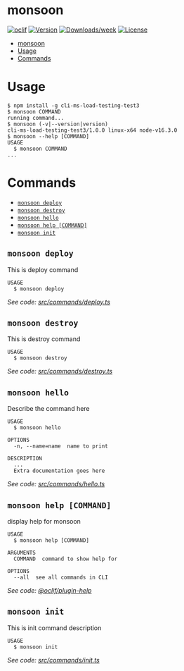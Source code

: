# monsoon

[![oclif](https://img.shields.io/badge/cli-oclif-brightgreen.svg)](https://oclif.io)
[![Version](https://img.shields.io/npm/v/monsoon.svg)](https://npmjs.org/package/monsoon)
[![Downloads/week](https://img.shields.io/npm/dw/monsoon.svg)](https://npmjs.org/package/monsoon)
[![License](https://img.shields.io/npm/l/monsoon.svg)](https://github.com/minhphanhvu/monsoon/blob/master/package.json)

<!-- toc -->
* [monsoon](#monsoon)
* [Usage](#usage)
* [Commands](#commands)
<!-- tocstop -->

# Usage

<!-- usage -->
```sh-session
$ npm install -g cli-ms-load-testing-test3
$ monsoon COMMAND
running command...
$ monsoon (-v|--version|version)
cli-ms-load-testing-test3/1.0.0 linux-x64 node-v16.3.0
$ monsoon --help [COMMAND]
USAGE
  $ monsoon COMMAND
...
```
<!-- usagestop -->

# Commands

<!-- commands -->
* [`monsoon deploy`](#monsoon-deploy)
* [`monsoon destroy`](#monsoon-destroy)
* [`monsoon hello`](#monsoon-hello)
* [`monsoon help [COMMAND]`](#monsoon-help-command)
* [`monsoon init`](#monsoon-init)

## `monsoon deploy`

This is deploy command

```
USAGE
  $ monsoon deploy
```

_See code: [src/commands/deploy.ts](https://github.com/monsoon-load-testing/monsoon/blob/v1.0.0/src/commands/deploy.ts)_

## `monsoon destroy`

This is destroy command

```
USAGE
  $ monsoon destroy
```

_See code: [src/commands/destroy.ts](https://github.com/monsoon-load-testing/monsoon/blob/v1.0.0/src/commands/destroy.ts)_

## `monsoon hello`

Describe the command here

```
USAGE
  $ monsoon hello

OPTIONS
  -n, --name=name  name to print

DESCRIPTION
  ...
  Extra documentation goes here
```

_See code: [src/commands/hello.ts](https://github.com/monsoon-load-testing/monsoon/blob/v1.0.0/src/commands/hello.ts)_

## `monsoon help [COMMAND]`

display help for monsoon

```
USAGE
  $ monsoon help [COMMAND]

ARGUMENTS
  COMMAND  command to show help for

OPTIONS
  --all  see all commands in CLI
```

_See code: [@oclif/plugin-help](https://github.com/oclif/plugin-help/blob/v3.2.4/src/commands/help.ts)_

## `monsoon init`

This is init command description

```
USAGE
  $ monsoon init
```

_See code: [src/commands/init.ts](https://github.com/monsoon-load-testing/monsoon/blob/v1.0.0/src/commands/init.ts)_
<!-- commandsstop -->
